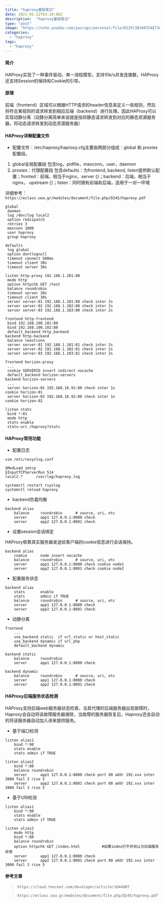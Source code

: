 ```yaml
---
title: "haproxy基础笔记"
date: 2021-02-22T03:10:06Z
description:  "haproxy基础笔记"
type: "post"
image: "https://note.youdao.com/yws/api/personal/file/812FC1B340754E73A6C9371F2E140BB4?method=download&shareKey=10e1d28d2d230f120165cb901aa3ea1a"
categories:
  - "haproxy"
tags:
  - "haproxy"
---
```


#### 简介

HAProxy实现了一种事件驱动、单一进程模型，支持10k/s并发连接数，HAProxy还支持Session的保持和Cookie的引导。

#### 原理

前端（frontend）区域可以根据HTTP请求的header信息来定义一些规则，然后将符合某规则的请求转发到相应后端（backend）进行处理。因此HAProxy可以实现动静分离（动静分离简单来说就是指将静态请求转发到对应的静态资源服务器，将动态请求转发到动态资源服务器）


#### HAProxy详解配置文件

- 配置文件：/etc/haproxy/haproxy.cfg主要由两部分组成：global 和 proxies 配置段。

1. global全局配置段 包含log，pidfile，maxconn，user，daemon
2. proxies：代理配置段 包含defaults：为frontend, backend, listen提供默认配置；fronted：前端，相当于nginx，server {}；backend：后端，相当于nginx， upstream {}；listen：同时拥有前端和后端，适用于一对一环境

详细参考：`https://eclass.uoa.gr/modules/document/file.php/D245/haproxy.pdf`

```
global
 daemon
 log /dev/log local2
 option redispatch
 retries 3
 maxconn 1000
 user haproxy
 group haproxy

defaults
 log global
 option dontlognull
 timeout connect 500ms
 timeout client 30s
 timeout server 30s

listen http-proxy 192.168.1.201:80
 mode http
 option httpchk GET /test
 balance roundrobin
 timeout server 30s
 timeout client 30s
 server server-01 192.168.1.101:80 check inter 2s
 server server-02 192.168.1.102:80 check inter 2s
 server server-03 192.168.1.103:80 check inter 2s

frontend http-frontend
 bind 192.168.100.101:80
 bind 192.168.100.102:80
 default_backend http_backend
backend http-backend
 balance leastconn
 server server-01 192.168.1.101:81 check inter 2s
 server server-02 192.168.1.102:81 check inter 2s
 server server-03 192.168.1.103:81 check inter 2s

frontend horizon-proxy
 ...
 cookie SERVERID insert indirect nocache
 default_backend horizon-servers
backend horizon-servers
 ...
 server horizon-01 192.168.16.91:80 check inter 1s
cookie horizon-01
 server horizon-02 192.168.16.92:80 check inter 1s
cookie horizon-02

listen stats
 bind *:81
 mode http
 stats enable
 stats-uri /haproxy?stats
```
#### HAProxy常用功能

- 配置日志

```
vim /etc/resyslog.conf

$ModLoad imtcp
$InputTCPServerRun 514
local2.*      /var/log/haproxy.log
```
```
systemctl restart rsyslog
systemctl reload haproxy
```

-  backend负载均衡

```
backend alias
    balance     roundrobin      # source, uri, etc
    server      app1 127.0.0.1:8080 check
    server      app2 127.0.0.1:8081 check
```

- 设置session会话绑定

HAProxy依靠真实服务器发送给客户端的cookie信息进行会话保持。

```
backend alias
    cookie      node insert nocache
    balance     roundrobin      # source, uri, etc
    server      app1 127.0.0.1:8080 check cookie node1
    server      app2 127.0.0.1:8081 check cookie node2
```

- 配置服务状态
```
backend alias
    stats       enable
    stats       admin if TRUE
    balance     roundrobin      # source, uri, etc
    server      app1 127.0.0.1:8080 check
    server      app2 127.0.0.1:8081 check
```

- 动静分离

```
frontend
    ...
    use_backend static  if url_static or host_static
    use_backend dynamic if url_php
    default_backend dynamic

backend static
    balance     roundrobin
    server      app1 127.0.0.1:8080 check

backend dynamic
    balance     roundrobin      # source, uri, etc
    server      app1 127.0.0.1:8080 check
    server      app2 127.0.0.1:8081 check
```

#### HAProxy后端服务状态检测

HAProxy支持后端web服务器状态检查，当其代理的后端服务器出现故障时，Haproxy会自动将该故障服务器摘除，当故障的服务器恢复后，Haproxy还会自动的将该服务器自动加入进来提供服务。

- 基于端口检测

```
listen alias1
    bind *:90
    stats enable
    stats admin if TRUE

listen alias2
    bind *:80
    balance roundrobin
    server      app1 127.0.0.1:8080 check port 80 addr 192.xxx inter 3000 fail 3 rise 5
    server      app2 127.0.0.1:8081 check port 80 addr 192.xxx inter 3000 fail 3 rise 5
```

- 基于URI检测

```
listen alias1
    bind *:90
    stats enable
    stats admin if TRUE

listen alias2
    mode http
    bind *:80
    balance roundrobin
    option httpchk GET /index.html          #如果index打不开则认为后端服务异常
    server      app1 127.0.0.1:8080 check
    server      app2 127.0.0.1:8081 check port 80 addr 192.xxx inter 3000 fail 3 rise 5
```

#### 参考文章

>`https://cloud.tencent.com/developer/article/1644907`

>`https://eclass.uoa.gr/modules/document/file.php/D245/haproxy.pdf`
